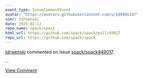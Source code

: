 ```yaml
---
event_type: IssueCommentEvent
avatar: "https://avatars.githubusercontent.com/u/19999114?"
user: tdrwenski
date: 2025-02-12
repo_name: spack/spack
html_url: https://github.com/spack/spack/pull/49017
repo_url: https://github.com/spack/spack
---
```


<a href='https://github.com/tdrwenski' target='_blank'>tdrwenski</a> commented on issue <a href='https://github.com/spack/spack/pull/49017' target='_blank'>spack/spack#49017</a>.

<small>...</small>

<a href='https://github.com/spack/spack/pull/49017' target='_blank'>View Comment</a>